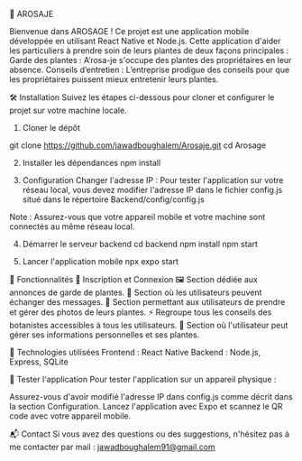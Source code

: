 📱 AROSAJE

Bienvenue dans AROSAGE ! Ce projet est une application mobile développée en utilisant React Native et Node.js. Cette application d'aider les particuliers à prendre soin de leurs plantes de deux façons principales :
Garde des plantes : A’rosa-je s'occupe des plantes des propriétaires en leur absence.
Conseils d’entretien : L’entreprise prodigue des conseils pour que les propriétaires puissent mieux entretenir leurs plantes.


🛠️ Installation
Suivez les étapes ci-dessous pour cloner et configurer le projet sur votre machine locale.

1. Cloner le dépôt

git clone https://github.com/jawadboughalem/Arosaje.git
cd Arosage

2. Installer les dépendances
npm install

3. Configuration
Changer l'adresse IP : Pour tester l'application sur votre réseau local, vous devez modifier l'adresse IP dans le fichier config.js situé dans le répertoire Backend/config/config.js

Note : Assurez-vous que votre appareil mobile et votre machine sont connectés au même réseau local.

4. Démarrer le serveur backend
cd backend
npm install
npm start

5. Lancer l'application mobile
npx expo start

🚀 Fonctionnalités
📸 Inscription et Connexion
🖼️ Section dédiée aux annonces de garde de plantes.
💾 Section où les utilisateurs peuvent échanger des messages.
🔄 Section permettant aux utilisateurs de prendre et gérer des photos de leurs plantes.
⚡ Regroupe tous les conseils des botanistes accessibles à tous les utilisateurs.
📝 Section où l'utilisateur peut gérer ses informations personnelles et ses plantes.

🔧 Technologies utilisées
Frontend : React Native
Backend : Node.js, Express, SQLite

🧪 Tester l'application
Pour tester l'application sur un appareil physique :

Assurez-vous d'avoir modifié l'adresse IP dans config.js comme décrit dans la section Configuration.
Lancez l'application avec Expo et scannez le QR code avec votre appareil mobile.

📬 Contact
Si vous avez des questions ou des suggestions, n'hésitez pas à me contacter par mail : jawadboughalem91@gmail.com
